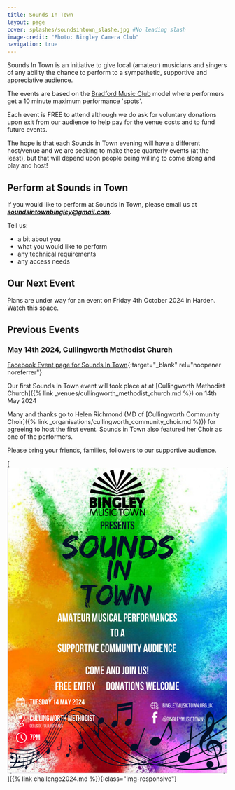 ```yaml
---
title: Sounds In Town
layout: page
cover: splashes/soundsintown_slashe.jpg #No leading slash
image-credit: "Photo: Bingley Camera Club"
navigation: true
---
```

<main id="content" class="content" role="main" markdown="1">

Sounds In Town is an initiative to give local (amateur) musicians and singers of any ability the chance to perform to a sympathetic, supportive and appreciative audience. 

The events are based on the [Bradford Music Club](http://www.bradfordmusicclub.org.uk/) model where performers get a 10 minute maximum performance 'spots'. 

Each event is FREE to attend although we do ask for voluntary donations upon exit from our audience to help pay for the venue costs and to fund future events. 

The hope is that each Sounds in Town evening will have a different host/venue and we are seeking to make these quarterly events (at the least), but that will depend upon people being willing to come along and play and host! 

## Perform at Sounds in Town

If you would like to perform at Sounds In Town, please email us at ***soundsintownbingley@gmail.com.***

Tell us:
* a bit about you
* what you would like to perform
* any technical requirements
* any access needs

## Our Next Event

Plans are under way for an event on Friday 4th October 2024 in Harden. Watch this space.

## Previous Events

### May 14th 2024, Cullingworth Methodist Church

[<i class="fa-brands fa-square-facebook"></i> Facebook Event page for Sounds In Town<i class="fa fa-external-link" aria-hidden="true"></i>](https://www.facebook.com/events/1502540836969738){:target="_blank" rel="noopener noreferrer"}

Our first Sounds In Town event will took place at at [Cullingworth Methodist Church]({% link _venues/cullingworth_methodist_church.md %}) on 14th May 2024

Many and thanks go to Helen Richmond (MD of [Cullingworth Community Choir]({% link _organisations/cullingworth_community_choir.md %})) for agreeing to host the first event.  Sounds in Town also featured her Choir as one of the performers.  



Please bring your friends, families, followers to our supportive audience.  



[![Sounds In Town Event](assets/images/sounds-in-town-may24_full.jpg)]({% link challenge2024.md %}){:class="img-responsive"}

</main>

